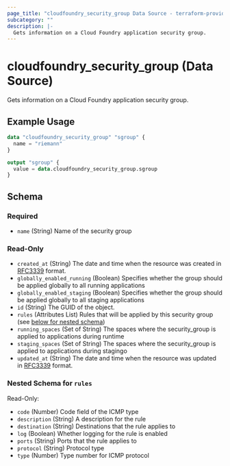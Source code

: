 ```yaml
---
page_title: "cloudfoundry_security_group Data Source - terraform-provider-cloudfoundry"
subcategory: ""
description: |-
  Gets information on a Cloud Foundry application security group.
---
```


# cloudfoundry_security_group (Data Source)

Gets information on a Cloud Foundry application security group.

## Example Usage

```terraform
data "cloudfoundry_security_group" "sgroup" {
  name = "riemann"
}

output "sgroup" {
  value = data.cloudfoundry_security_group.sgroup
}
```

<!-- schema generated by tfplugindocs -->
## Schema

### Required

- `name` (String) Name of the security group

### Read-Only

- `created_at` (String) The date and time when the resource was created in [RFC3339](https://www.ietf.org/rfc/rfc3339.txt) format.
- `globally_enabled_running` (Boolean) Specifies whether the group should be applied globally to all running applications
- `globally_enabled_staging` (Boolean) Specifies whether the group should be applied globally to all staging applications
- `id` (String) The GUID of the object.
- `rules` (Attributes List) Rules that will be applied by this security group (see [below for nested schema](#nestedatt--rules))
- `running_spaces` (Set of String) The spaces where the security_group is applied to applications during runtime
- `staging_spaces` (Set of String) The spaces where the security_group is applied to applications during stagingo
- `updated_at` (String) The date and time when the resource was updated in [RFC3339](https://www.ietf.org/rfc/rfc3339.txt) format.

<a id="nestedatt--rules"></a>
### Nested Schema for `rules`

Read-Only:

- `code` (Number) Code field of the ICMP type
- `description` (String) A description for the rule
- `destination` (String) Destinations that the rule applies to
- `log` (Boolean) Whether logging for the rule is enabled
- `ports` (String) Ports that the rule applies to
- `protocol` (String) Protocol type
- `type` (Number) Type number for ICMP protocol